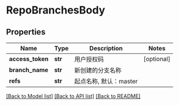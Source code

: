 # RepoBranchesBody

## Properties
Name | Type | Description | Notes
------------ | ------------- | ------------- | -------------
**access_token** | **str** | 用户授权码 | [optional] 
**branch_name** | **str** | 新创建的分支名称 | 
**refs** | **str** | 起点名称, 默认：master | 

[[Back to Model list]](../README.md#documentation-for-models) [[Back to API list]](../README.md#documentation-for-api-endpoints) [[Back to README]](../README.md)

